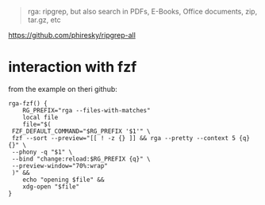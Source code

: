 > rga: ripgrep, but also search in PDFs, E-Books, Office documents, zip, tar.gz, etc

https://github.com/phiresky/ripgrep-all

# interaction with fzf

from the example on theri github:

	rga-fzf() {
		RG_PREFIX="rga --files-with-matches"
		local file
		file="$(
	 FZF_DEFAULT_COMMAND="$RG_PREFIX '$1'" \
	 fzf --sort --preview="[[ ! -z {} ]] && rga --pretty --context 5 {q} {}" \
	 --phony -q "$1" \
	 --bind "change:reload:$RG_PREFIX {q}" \
	 --preview-window="70%:wrap"
	 )" &&
		echo "opening $file" &&
		xdg-open "$file"
	}